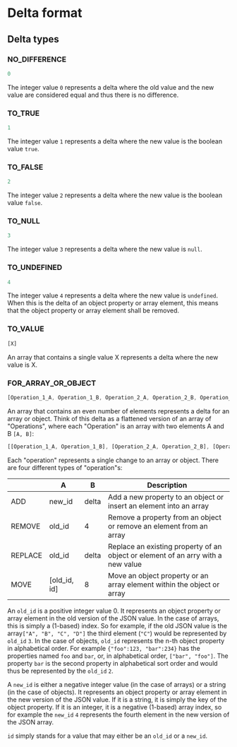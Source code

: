# Delta format


## Delta types


### NO_DIFFERENCE

```JavaScript
0
```

The integer value `0` represents a delta where the old value and the new value are considered equal and thus there is no difference.


### TO_TRUE

```JavaScript
1
```

The integer value `1` represents a delta where the new value is the boolean value `true`.


### TO_FALSE

```JavaScript
2
```

The integer value `2` represents a delta where the new value is the boolean value `false`.


### TO_NULL

```JavaScript
3
```

The integer value `3` represents a delta where the new value is `null`.


### TO_UNDEFINED

```JavaScript
4
```

The integer value `4` represents a delta where the new value is `undefined`. When this is the delta of an object property or array element, this means that the object property or array element shall be removed.


### TO_VALUE

```JavaScript
[X]
```

An array that contains a single value X represents a delta where the new value is X.


### FOR_ARRAY_OR_OBJECT

```JavaScript
[Operation_1_A, Operation_1_B, Operation_2_A, Operation_2_B, Operation_3_A, Operation_3_B, ...]
```

An array that contains an even number of elements represents a delta for an array or object. Think of this delta as a flattened version of an array of "Operations", where each "Operation" is an array with two elements A and B `[A, B]`:
```JavaScript
[[Operation_1_A, Operation_1_B], [Operation_2_A, Operation_2_B], [Operation_3_A, Operation_3_B], ...]
```

Each "operation" represents a single change to an array or object. There are four different types of "operation"s:

|         | A            | B     | Description                                                                      |
| ------- | ------------ | ----- | -------------------------------------------------------------------------------- |
| ADD     | new_id       | delta | Add a new property to an object or insert an element into an array               |
| REMOVE  | old_id       | 4     | Remove a property from an object or remove an element from an array              |
| REPLACE | old_id       | delta | Replace an existing property of an object or element of an arry with a new value |
| MOVE    | [old_id, id] | 8     | Move an object property or an array element within the object or array           |

An `old_id` is a positive integer value  0. It represents an object property or array element in the old version of the JSON value. In the case of arrays, this is simply a (1-based) index. So for example, if the old JSON value is the array`["A", "B", "C", "D"]` the third element (`"C"`) would be represented by `old_id` `3`. In the case of objects, `old_id` represents the n-th object property in alphabetical order. For example `{"foo":123, "bar":234}` has the properties named `foo` and `bar`, or, in alphabetical order, `["bar", "foo"]`. The property `bar` is the second property in alphabetical sort order and would thus be represented by the `old_id` `2`.

A `new_id` is either a negative integer value (in the case of arrays) or a string (in the case of objects). It represents an object property or array element in the new version of the JSON value. If it is a string, it is simply the key of the object property. If it is an integer, it is a negative (1-based) array index, so for example the `new_id` `4` represents the fourth element in the new version of the JSON array.

`id` simply stands for a value that may either be an `old_id` or a `new_id`.
